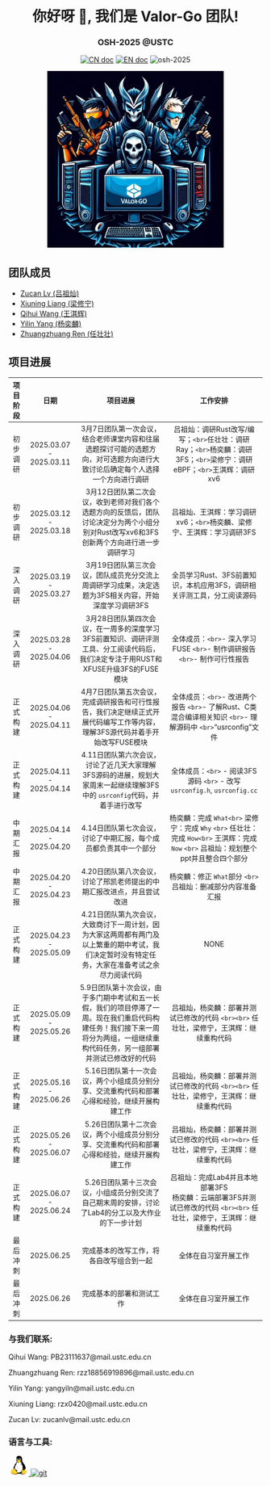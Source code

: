 <h1 align="center">你好呀 👋, 我们是 Valor-Go 团队! </h1>
<h3 align="center">OSH-2025 @USTC</h3>

<p align="center">
<a href="./README_CN.md"><img src="https://img.shields.io/badge/文档-中文版-blue.svg" alt="CN doc"></a>
<a href="./README.md"><img src="https://img.shields.io/badge/document-English-blue.svg" alt="EN doc"></a>
<img src="https://komarev.com/ghpvc/?username=osh-2025&label=Profile%20views&color=0e75b6&style=flat" alt="osh-2025" />
</p>

<p align="center">
<img src="./pictures/team_logo.jpg" alt="Team logo" width="350">
</p>

## 团队成员

+ [Zucan Lv (吕祖灿)](https://github.com/zucanlv)
+ [Xiuning Liang (梁修宁)](https://github.com/rzx0420)
+ [Qihui Wang (王淇辉)](https://github.com/discrete-create)
+ [Yilin Yang (杨奕麟)](https://github.com/Alexyang1097)
+ [Zhuangzhuang Ren (任壮壮)](https://github.com/Renzz-ustc)

## 项目进展

| 项目阶段 |          日期          |                                                                                    项目进展                                                                                    |                                                                      工作安排                                                                      |
| :------: | :---------------------: | :-----------------------------------------------------------------------------------------------------------------------------------------------------------------------------: | :------------------------------------------------------------------------------------------------------------------------------------------------: |
| 初步调研 | 2025.03.07 - 2025.03.11 |                          3月7日团队第一次会议，结合老师课堂内容和往届选题探讨可能的选题方向，对可选题方向进行大致讨论后确定每个人选择一个方向进行调研                          |           吕祖灿：调研Rust改写/编写；`<br>`任壮壮：调研Ray；`<br>`杨奕麟：调研3FS；`<br>`梁修宁：调研eBPF；`<br>`王淇辉：调研xv6           |
| 初步调研 | 2025.03.12 - 2025.03.18 |                     3月12日团队第二次会议，收到老师对我们各个选题方向的反馈后，团队讨论决定分为两个小组分别对Rust改写xv6和3FS创新两个方向进行进一步调研学习                     |                                      吕祖灿、王淇辉：学习调研xv6；`<br>`杨奕麟、梁修宁、王淇辉：学习调研3FS                                      |
| 深入调研 | 2025.03.19 - 2025.03.27 |                                       3月19日团队第三次会议，团队成员充分交流上周调研学习成果，决定选题为3FS相关内容，开始深度学习调研3FS                                       |                                       全员学习Rust、3FS前置知识，本机应用3FS，调研相关评测工具，分工阅读源码                                       |
| 深入调研 | 2025.03.28 - 2025.04.06 |                        3月28日团队第四次会议，在一周多的深度学习3FS前置知识、调研评测工具、分工阅读代码后，我们决定专注于用RUST和XFUSE升级3FS的FUSE模块                        |                                  全体成员：`<br>`- 深入学习FUSE `<br>`- 制作调研报告 `<br>`- 制作可行性报告                                  |
| 正式构建 | 2025.04.06 - 2025.04.11 |                           4月7日团队第五次会议，完成调研报告和可行性报告，我们决定继续正式开展代码编写工作等内容，理解3FS源代码并着手开始改写FUSE模块                           |              全体成员：`<br>`- 改进两个报告 `<br>`- 了解Rust、C类混合编译相关知识 `<br>`- 理解源码中 `<br>`“usrconfig”文件              |
| 正式构建 | 2025.04.11 - 2025.04.14 |                           4.11日团队第六次会议，讨论了近几天大家理解3FS源码的进展，规划大家周末一起继续理解3FS中的 `usrconfig`代码，并着手进行改写                           |                                 全体成员：`<br>` - 阅读3FS源码 `<br>` - 改写 `usrconfig.h`, `usrconfig.cc`                                 |
| 中期汇报 | 2025.04.14 - 2025.04.20 |                                                        4.14日团队第七次会议，讨论了中期汇报，每个成员都负责其中一个部分                                                        | 杨奕麟：完成 `What<br>` 梁修宁：完成 `Why` `<br>` 任壮壮：完成 `How<br>` 王淇辉：完成 `Now` `<br>` 吕祖灿：规划整个ppt并且整合四个部分 |
| 中期汇报 | 2025.04.20 - 2025.04.23 |                                                     4.20日团队第八次会议，讨论了邢凯老师提出的中期汇报改进点，并且尝试改进                                                     |                                          杨奕麟：修正 `What`部分 `<br>` 吕祖灿：删减部分内容准备汇报                                          |
| 正式构建 | 2025.04.23 - 2025.05.09 |                 4.21日团队第九次会议，大致商讨下一周计划，因为大家这两周都有两门及以上繁重的期中考试，我们决定暂时没有特定任务，大家在准备考试之余尽力阅读代码                 |                                                                        NONE                                                                        |
| 正式构建 | 2025.05.09 - 2025.05.26 | 5.9日团队第十次会议，由于多门期中考试和五一长假，我们的项目停滞了一周。现在我们重启代码构建任务！我们接下来一周将分为两组，一组继续重构代码任务，另一组部署并测试已修改好的代码 |                              吕祖灿，杨奕麟：部署并测试已修改的代码 `<br><br>` 任壮壮，梁修宁，王淇辉：继续重构代码                              |
| 正式构建 |    2025.05.16 - 2025.06.26    |                                          5.16日团队第十一次会议，两个小组成员分别分享、交流重构代码和部署心得和经验，继续开展构建工作                                          |                              吕祖灿，杨奕麟：部署并测试已修改的代码 `<br><br>` 任壮壮，梁修宁，王淇辉：继续重构代码                              |
| 正式构建 |    2025.05.26 - 2025.06.07    |                                          5.26日团队第十二次会议，两个小组成员分别分享、交流重构代码和部署心得和经验，继续开展构建工作                                          |                              吕祖灿，杨奕麟：部署并测试已修改的代码 `<br><br>` 任壮壮，梁修宁，王淇辉：继续重构代码                              |
| 正式构建 |    2025.06.07 - 2025.06.24    |                                          5.26日团队第十三次会议，小组成员分别交流了自己期末周的安排，讨论了Lab4的分工以及大作业的下一步计划                                          |                              吕祖灿：完成Lab4并且本地部署3FS <br> 杨奕麟：云端部署3FS并测试已修改的代码 `<br><br>` 任壮壮，梁修宁，王淇辉：继续重构代码                              |
| 最后冲刺 | 2025.06.25| 完成基本的改写工作，将各自改写组合到一起| 全体在自习室开展工作|
| 最后冲刺 | 2025.06.26| 完成基本的部署和测试工作| 全体在自习室开展工作|

<h3 align="left">与我们联系:</h3>
<p align="left">Qihui Wang: PB23111637@mail.ustc.edu.cn</p>
<p align="left">Zhuangzhuang Ren: rzz18856919896@mail.ustc.edu.cn</p>
<p align="left">Yilin Yang: yangyiln@mail.ustc.edu.cn</p>
<p align="left">Xiuning Liang: rzx0420@mail.ustc.edu.cn</p>
<p align="left">Zucan Lv: zucanlv@mail.ustc.edu.cn</p>

<h3 align="left">语言与工具:</h3>
<p align="left">  <a href="https://www.linux.org/" target="_blank" rel="noreferrer"> <img src="https://raw.githubusercontent.com/devicons/devicon/master/icons/linux/linux-original.svg" alt="linux" width="40" height="40"/> </a> <a href="https://git-scm.com/" target="_blank" rel="noreferrer"> <img src="https://www.vectorlogo.zone/logos/git-scm/git-scm-icon.svg" alt="git" width="40" height="40"/>

